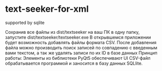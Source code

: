 # text-seeker-for-xml
supported by sqlite

Сохранив все файлы из dist/textseeker на ваш ПК в одну папку, запустите dist/textseeker/textseeker.exe
В открывшемся приложении будет возможность добавлять файлы формата CSV.
После добавления файла можно производить поиск записей по совпадению с введенным вами текстом, а так же удалять записи по их ID в базе данных
Принцип работы:
  Элементы из библиотеки PyQt5 обеспечивают UI
  CSV-файл обрабатывается программой и заносится в базу данных SQLlite.
